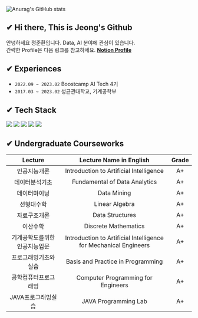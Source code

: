 ![Anurag's GitHub stats](https://github-readme-stats.vercel.app/api?username=Jeong-Junhwan&show_icons=true&theme=transparent)

## ✔ Hi there, This is Jeong's Github
안녕하세요 정준환입니다. Data, AI 분야에 관심이 있습니다. \
간략한 Profile은 다음 링크를 참고하세요. **[Notion Profile](https://working-vole-c9a.notion.site/7920c58a76f24160b374ac10e26a630f)**

## ✔ Experiences
- `2022.09 ~ 2023.02` Boostcamp AI Tech 4기
- `2017.03 ~ 2023.02` 성균관대학교, 기계공학부

## ✔ Tech Stack
<img src="https://img.shields.io/badge/Python-3776AB?style=flat&logo=Python&logoColor=white"/> <img src="https://img.shields.io/badge/PyTorch-EE4C2C?style=flat&logo=Pytorch&logoColor=white"/> <img src="https://img.shields.io/badge/Java-FF7800?style=flat&logo=Java&logoColor=white"/> <img src="https://img.shields.io/badge/-A8B9CC?style=flat&logo=C&logoColor=white"/> <img src="https://img.shields.io/badge/Google Cloud Platform-4285F4?style=flat&logo=GoogleCloud&logoColor=white"/>

## ✔ Undergraduate Courseworks

|          **Lecture**         |                    **Lecture Name in English**                   | **Grade** |
|:----------------------------:|:----------------------------------------------------------------:|:---------:|
|         인공지능개론         |              Introduction to Artificial Intelligence             |     A+    |
|        데이터분석기초        |                   Fundamental of Data Analytics                  |     A+    |
|         데이터마이닝         |                            Data Mining                           |     A+    |
|          선형대수학          |                          Linear Algebra                          |     A+    |
|         자료구조개론         |                          Data Structures                         |     A+    |
|           이산수학           |                       Discrete Mathematics                       |     A+    |
| 기계공학도를위한인공지능입문 | Introduction to Artificial Intelligence for Mechanical Engineers |     A+    |
|     프로그래밍기초와실습     |                 Basis and Practice in Programming                |     A+    |
|     공학컴퓨터프로그래밍     |                Computer Programming for Engineers                |     A+    |
|      JAVA프로그래밍실습      |                       JAVA Programming Lab                       |     A+    |
